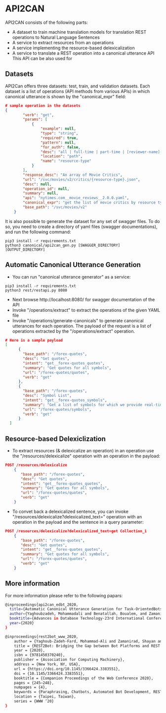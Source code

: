 # API2CAN
API2CAN consists of the following parts:
- A dataset to train machine translation models for translation REST operations to Natural Language Sentences
- A service to extract resources from an operations
- A service implementing the resource-based delexicalization
- A service to translate a REST operation into a canonical utterance
API
This API can be also used for 
## Datasets
API2Can offers three datasets: test, train, and validation datasets.
Each dataset is a list of operations (API methods from various APIs) in which canonical utterance is shown by the "canonical_expr" field:

```json
# sample operation in the datasets
{
        "verb": "get",
        "params": [
            {
                "example": null,
                "type": "string",
                "required": true,
                "pattern": null,
                "for_auth": false,
                "desc": "all | full-time | part-time | [reviewer-name]------Specify all to get all Times reviewers, or specify full-time or part-time to get that subset. Specify a reviewer's name to get details about a particular reviewer.---",
                "location": "path",
                "name": "resource-type"
            }
        ],
        "response_desc": "An array of Movie Critics",
        "url": "/svc/movies/v2/critics/{resource-type}.json",
        "desc": null,
        "operation_id": null,
        "summary": null,
        "api": "nytimes.com__movie_reviews__2.0.0.yaml",
        "canonical_expr": "get the list of movie critics by resource type being << resource-type >>",
        "base_path": "/svc/movies/v2"
    }
```
It is also possible to generate the dataset for any set of swagger files. 
To do so, you need to create a directory of yaml files (swagger documentations), and run the following command:

```shell script
pip3 install -r requirements.txt
python3 canonical/api2can_gen.py [SWAGGER_DIRECTORY] [OUTPUT_DIRECTORY]
```
## Automatic Canonical Utterance Generation

- You can run "canonical utterance generator" as a service:
```shell script
pip3 install -r requirements.txt
python3 rest/restapi.py 8080
```
- Next browse http://localhost:8080/ for swagger documentation of the API
- Invoke "/operations/extract" to extract the operations of the given YAML file
- Invoke "/operations/generate-canonicals" to generate canonical utterances for each operation. The payload of the request is a list of operations extracted by the "/operations/extract" operation.
```json
# Here is a sample payload  
[
      {
        "base_path": "/forex-quotes",
        "desc": "Get quotes",
        "intent": "get__forex-quotes_quotes",
        "summary": "Get quotes for all symbols",
        "url": "/forex-quotes/quotes",
        "verb": "get"
      },
      {
        "base_path": "/forex-quotes",
        "desc": "Symbol List",
        "intent": "get__forex-quotes_symbols",
        "summary": "Get a list of symbols for which we provide real-time quotes",
        "url": "/forex-quotes/symbols",
        "verb": "get"
      }
  ]
```
## Resource-based Delexiclization
- To extract resources (& delexicalize an operation) in an operation use the "/resources/delexicalize" operation with an operation in the payload:
 ```json
POST /resources/delexicalize
     {
        "base_path": "/forex-quotes",
        "desc": "Get quotes",
        "intent": "get__forex-quotes_quotes",
        "summary": "Get quotes for all symbols",
        "url": "/forex-quotes/quotes",
        "verb": "get"
     }
```
- To convet back a delexicalized sentence, you can invoke "/resources/delexicalize?delexicalized_text=" operation with an operation in the payload and the sentence in a query parameter:
 ```json
POST /resources/delexicalize?delexicalized_text=get Collection_1
     {
        "base_path": "/forex-quotes",
        "desc": "Get quotes",
        "intent": "get__forex-quotes_quotes",
        "summary": "Get quotes for all symbols",
        "url": "/forex-quotes/quotes",
        "verb": "get"
     }
```
## More information
For more information please refer to the following papars:
```sh
@inproceedings{api2can_edbt_2020,
  title={Automatic Canonical Utterance Generation for Task-OrientedBots from API Specifications},
  author={Yaghoubzadeh, Mohammadali and Benatallah, Boualem, and Zamanirad, Shayan},
  booktitle={Advances in Database Technology-23rd International Conference on Extending Database Technology (EDBT)},
  year={2020}
}

@inproceedings{rest2bot_www_2020,
    author = {Yaghoub-Zadeh-Fard, Mohammad-Ali and Zamanirad, Shayan and Benatallah, Boualem and Casati, Fabio},
    title = {REST2Bot: Bridging the Gap between Bot Platforms and REST APIs},
    year = {2020},
    isbn = {9781450370240},
    publisher = {Association for Computing Machinery},
    address = {New York, NY, USA},
    url = {https://doi.org/10.1145/3366424.3383551},
    doi = {10.1145/3366424.3383551},
    booktitle = {Companion Proceedings of the Web Conference 2020},
    pages = {245–248},
    numpages = {4},
    keywords = {Paraphrasing, Chatbots, Automated Bot Development, REST APIs},
    location = {Taipei, Taiwan},
    series = {WWW ’20}
}
```
